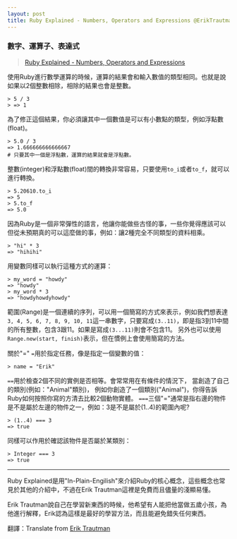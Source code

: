 ```yaml
---
layout: post
title: Ruby Explained - Numbers, Operators and Expressions @ErikTrautman
---
```


### 數字、運算子、表達式 
> [Ruby Explained - Numbers, Operators and Expressions](http://www.eriktrautman.com/posts/ruby-explained-numbers-operators-and-expressions)

使用Ruby進行數學運算的時候，運算的結果會和輸入數值的類型相同。也就是說如果以2個整數相除，相除的結果也會是整數。

	> 5 / 3
	> => 1

為了修正這個結果，你必須讓其中一個數值是可以有小數點的類型，例如浮點數(float)。

	> 5.0 / 3 
	=> 1.666666666666667
	# 只要其中一個是浮點數，運算的結果就會是浮點數。


整數(integer)和浮點數(float)間的轉換非常容易，只要使用`to_i`或者`to_f`，就可以進行轉換。

	> 5.20610.to_i
	=> 5
	> 5.to_f
	=> 5.0

因為Ruby是一個非常彈性的語言，他讓你能做些古怪的事，一些你覺得應該可以但從未預期真的可以這麼做的事，例如：讓2種完全不同類型的資料相乘。

	> "hi" * 3
	=> "hihihi"

用變數同樣可以執行這種方式的運算：

	> my_word = "howdy"
 	=> "howdy"
	> my_word * 3
	=> "howdyhowdyhowdy"


範圍(Range)是一個連續的序列，可以用一個簡寫的方式來表示，例如我們想表達`3, 4, 5, 6, 7, 8, 9, 10, 11`這一串數字，只要寫成`(3..11)`，即是指3到11中間的所有整數，包含3跟11。如果是寫成`(3...11)`則會不包含11。
另外也可以使用`Range.new(start, finish)`表示，但在慣例上會使用簡寫的方法。

關於"="
`=`用於指定任務，像是指定一個變數的值：

	> name = "Erik"

`==`用於檢查2個不同的實例是否相等。會常常用在有條件的情況下，
當創造了自己的類別(例如："Animal"類別)，
例如你創造了一個類別("Animal")，你得告訴Ruby如何按照你寫的方清去比較2個動物實體。
`===`三個"="通常是指右邊的物件是不是屬於左邊的物件之一，例如：3是不是屬於(1..4)的範圍內呢?

	> (1..4) === 3
	=> true

同樣可以作用於確認該物件是否屬於某類別：

	> Integer === 3
	=> true


- - -

Ruby Explained是用"In-Plain-Engilish"來介紹Ruby的核心概念，這些概念也常見於其他的介紹中，不過在Erik Trautman這裡是免費而且儘量的淺顯易懂。

Erik Trautman說自己在學習新東西的時候，他希望有人能把他當做五歲小孩，為他進行解釋，Erik認為這樣是最好的學習方法，而且能避免錯失任何東西。

翻譯：Translate from [Erik Trautman](http://www.eriktrautman.com/)
